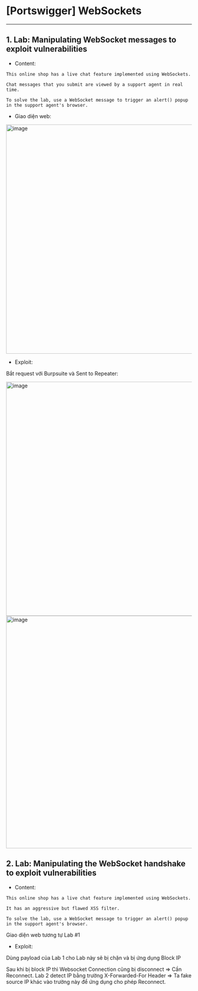 # [Portswigger] WebSockets

***

## 1. Lab: Manipulating WebSocket messages to exploit vulnerabilities

* Content: 
```
This online shop has a live chat feature implemented using WebSockets.

Chat messages that you submit are viewed by a support agent in real time.

To solve the lab, use a WebSocket message to trigger an alert() popup in the support agent's browser.
```

* Giao diện web:
<img width="621" alt="image" src="https://github.com/nguyenkhai98/nguyenkhai98.github.io/assets/51147179/4863f28f-ee8e-4f85-a362-e674c9b5d436">

* Exploit:

Bắt request với Burpsuite và Sent to Repeater:

<img width="634" alt="image" src="https://github.com/nguyenkhai98/nguyenkhai98.github.io/assets/51147179/e42ab7f8-8cd9-4c04-b23d-d3d359c0206b">

<img width="630" alt="image" src="https://github.com/nguyenkhai98/nguyenkhai98.github.io/assets/51147179/ee8ca367-37e0-44f0-aa52-45b84c6a3831">


## 2. Lab: Manipulating the WebSocket handshake to exploit vulnerabilities

* Content:
```
This online shop has a live chat feature implemented using WebSockets.

It has an aggressive but flawed XSS filter.

To solve the lab, use a WebSocket message to trigger an alert() popup in the support agent's browser.
```

Giao diện web tương tự Lab #1

* Exploit:

Dùng payload của Lab 1 cho Lab này sẽ bị chặn và bị ứng dụng Block IP

Sau khi bị block IP thì Websocket Connection cũng bị disconnect => Cần Reconnect. Lab 2 detect IP bằng trường X-Forwarded-For Header => Ta fake source IP khác vào trường này để ứng dụng cho phép Reconnect.
